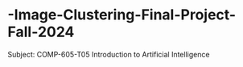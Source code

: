 # -Image-Clustering-Final-Project-Fall-2024
Subject: COMP-605-T05 Introduction to Artificial Intelligence
